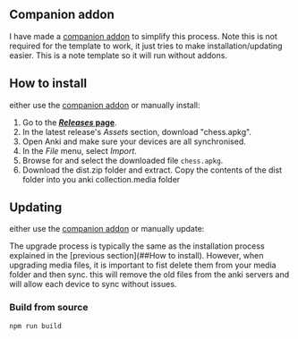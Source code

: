 ## Companion addon

I have made a [companion addon](https://ankiweb.net/shared/info/1300975327?cb=1755601119118) to simplify this process. Note this is not required for the template to work, it just tries to make installation/updating easier. This is a note template so it will run without addons. 

## How to install

either use the [companion addon](https://ankiweb.net/shared/info/1300975327?cb=1755601119118) or manually install:

1. Go to the **[_Releases_ page](https://github.com/TowelSniffer/Anki-Chess-2.0/releases)**.
1. In the latest release's _Assets_ section, download "chess.apkg".
1. Open Anki and make sure your devices are all synchronised.
1. In the _File_ menu, select _Import_.
1. Browse for and select the downloaded file `chess.apkg`.
1. Download the dist.zip folder and extract. Copy the contents of the dist folder into you anki collection.media folder

## Updating

either use the [companion addon](https://ankiweb.net/shared/info/1300975327?cb=1755601119118) or manually update:

The upgrade process is typically the same as the installation process explained in the [previous section](##How to install). However, when upgrading media files, it is important to fist delete them from your media folder and then sync. this will remove the old files from the anki servers and will allow each device to sync without issues.

### Build from source

```
npm run build
```
